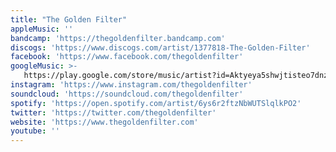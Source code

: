 ```yaml
---
title: "The Golden Filter"
appleMusic: ''
bandcamp: 'https://thegoldenfilter.bandcamp.com'
discogs: 'https://www.discogs.com/artist/1377818-The-Golden-Filter'
facebook: 'https://www.facebook.com/thegoldenfilter'
googleMusic: >-
   https://play.google.com/store/music/artist?id=Aktyeya5shwjtisteo7dnzhci44
instagram: 'https://www.instagram.com/thegoldenfilter'
soundcloud: 'https://soundcloud.com/thegoldenfilter'
spotify: 'https://open.spotify.com/artist/6ys6r2ftzNbWUTSlqlkPO2'
twitter: 'https://twitter.com/thegoldenfilter'
website: 'https://www.thegoldenfilter.com'
youtube: ''
---
```

